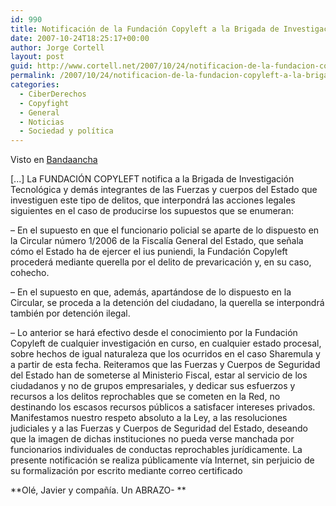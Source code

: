 ```yaml
---
id: 990
title: Notificación de la Fundación Copyleft a la Brigada de Investigación Tecnológica
date: 2007-10-24T18:25:17+00:00
author: Jorge Cortell
layout: post
guid: http://www.cortell.net/2007/10/24/notificacion-de-la-fundacion-copyleft-a-la-brigada-de-investigacion-tecnologica/
permalink: /2007/10/24/notificacion-de-la-fundacion-copyleft-a-la-brigada-de-investigacion-tecnologica/
categories:
  - CiberDerechos
  - Copyfight
  - General
  - Noticias
  - Sociedad y polí­tica
---
```

Visto en <a target="_blank" title="Bandaancha" href="http://www.bandaancha.st/weblogart.php?artid=5095">Bandaancha</a>
  
[...] La FUNDACIÓN COPYLEFT notifica a la Brigada de Investigación Tecnológica y demás integrantes de las Fuerzas y cuerpos del Estado que investiguen este tipo de delitos, que interpondrá las acciones legales siguientes en el caso de producirse los supuestos que se enumeran:

– En el supuesto en que el funcionario policial se aparte de lo dispuesto en la Circular número 1/2006 de la Fiscalí­a General del Estado, que señala cómo el Estado ha de ejercer el ius puniendi, la Fundación Copyleft procederá mediante querella por el delito de prevaricación y, en su caso, cohecho.

– En el supuesto en que, además, apartándose de lo dispuesto en la Circular, se proceda a la detención del ciudadano, la querella se interpondrá también por detención ilegal.

– Lo anterior se hará efectivo desde el conocimiento por la Fundación Copyleft de cualquier investigación en curso, en cualquier estado procesal, sobre hechos de igual naturaleza que los ocurridos en el caso Sharemula y a partir de esta fecha. Reiteramos que las Fuerzas y Cuerpos de Seguridad del Estado han de someterse al Ministerio Fiscal, estar al servicio de los ciudadanos y no de grupos empresariales, y dedicar sus esfuerzos y recursos a los delitos reprochables que se cometen en la Red, no destinando los escasos recursos públicos a satisfacer intereses privados. Manifestamos nuestro respeto absoluto a la Ley, a las resoluciones judiciales y a las Fuerzas y Cuerpos de Seguridad del Estado, deseando que la imagen de dichas instituciones no pueda verse manchada por funcionarios individuales de conductas reprochables jurí­dicamente. La presente notificación se realiza públicamente ví­a Internet, sin perjuicio de su formalización por escrito mediante correo certificado

**Olé, Javier y compañí­a. Un ABRAZO- **